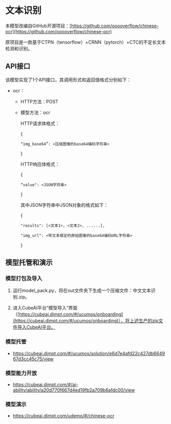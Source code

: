 # 文本识别

本模型改编自GitHub开源项目：[https://github.com/ooooverflow/chinese-ocr](https://github.com/ooooverflow/chinese-ocr)

原项目是一款基于CTPN（tensorflow）+CRNN（pytorch）+CTC的不定长文本检测和识别。


## API接口

该模型实现了1个API接口，其调用形式和返回值格式分别如下：

- ocr：

    - HTTP方法：POST

    - 模型方法：ocr

        HTTP请求体格式：
        
        {
        
          “img_base64”: <压缩图像的base64编码字符串>
          
        }
        
        HTTP响应体格式：
        
        {
        
          “value": <JSON字符串>
          
        }
        
        其中JSON字符串中JSON对象的格式如下：
        
        {
        
          "results": [<文本1>, <文本2>, ......], 
              
          "img_url": <带文本框定的原始图像的base64编码URL字符串>
        }

## 模型托管和演示

### 模型打包及导入

1. 运行model_pack.py，将在out文件夹下生成一个压缩文件：中文文本识别.zip。

2. 进入CubeAI平台“模型导入”界面（[https://cubeai.dimpt.com/#/ucumos/onboarding](https://cubeai.dimpt.com/#/ucumos/onboarding)），将上述生产的zip文件导入CubeAI平台。

### 模型托管

- https://cubeai.dimpt.com/#/ucumos/solution/e6d7e4afd22c427db664967d3cc45c75/view
    
### 模型能力开放

- https://cubeai.dimpt.com/#/ai-ability/ability/a20d770f667d4ed19fb2a709b6afdc00/view
    
### 模型演示

- https://cubeai.dimpt.com/udemo/#/chinese-ocr
 